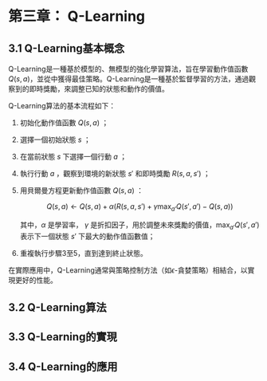 # 第三章： Q-Learning

## 3.1 Q-Learning基本概念

Q-Learning是一種基於模型的、無模型的強化學習算法，旨在學習動作值函數$Q(s,a)$，並從中獲得最佳策略。Q-Learning是一種基於監督學習的方法，通過觀察到的即時獎勵，來調整已知的狀態和動作的價值。

Q-Learning算法的基本流程如下：

1. 初始化動作值函數 $Q(s,a)$ ；
2. 選擇一個初始狀態 $s$ ；
3. 在當前狀態 $s$ 下選擇一個行動 $a$ ；
4. 執行行動 $a$ ，觀察到環境的新狀態 $s'$ 和即時獎勵 $R(s,a,s')$ ；
5. 用貝爾曼方程更新動作值函數 $Q(s,a)$ ：

    $$
    Q(s,a) \leftarrow Q(s,a) + \alpha \left(R(s,a,s') + \gamma \max_{a'} Q(s',a') - Q(s,a)\right)
    $$
    
    其中，$\alpha$ 是學習率， $\gamma$ 是折扣因子，用於調整未來獎勵的價值，$\max_{a'} Q(s',a')$ 表示下一個狀態 $s'$ 下最大的動作值函數值；
    
6. 重複執行步驟3至5，直到達到終止狀態。

在實際應用中，Q-Learning通常與策略控制方法（如$\epsilon$-貪婪策略）相結合，以實現更好的性能。

## 3.2 Q-Learning算法
## 3.3 Q-Learning的實現
## 3.4 Q-Learning的應用